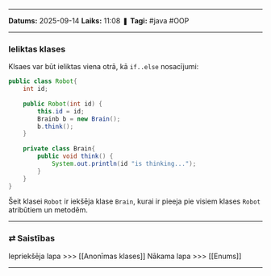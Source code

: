 ___

**Datums:** 2025-09-14
**Laiks:** 11:08
❚ **Tagi:** #java #OOP 

---
### Ieliktas klases

Klsaes var būt ieliktas viena otrā, kā `if..else` nosacījumi:

```java
public class Robot{
	int id;
	
	public Robot(int id) {
		this.id = id;
		Brainb b = new Brain();
		b.think();
	}
	
	private class Brain{
		public void think() {
			System.out.println(id "is thinking...");
		}
	}
}
```

Šeit klasei `Robot` ir iekšēja klase `Brain`, kurai ir pieeja pie visiem klases `Robot` atribūtiem un metodēm.

---
### ⇄ Saistības

Iepriekšēja lapa >>> [[Anonīmas klases]]
Nākama lapa >>> [[Enums]]

---